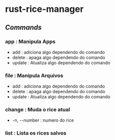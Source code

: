 # rust-rice-manager

## ***Commands***
### app : Manipula Apps
- add : adiciona algo dependendo do comando
- delete : apaga algo dependendo do comando
- update : Atualiza algo dependendo do comando
### file : Manipula Arquivos
- add : adiciona algo dependendo do comando
- delete : apaga algo dependendo do comando
- update : Atualiza algo dependendo do comando
### change : Muda o rice atual
- -n, --number : numero do rice
### list : Lista os rices salvos


